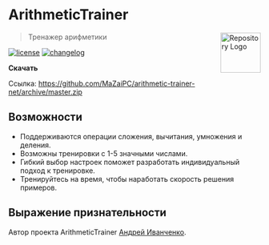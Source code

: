 # ArithmeticTrainer

<a href="https://github.com/MaZaiPC/arithmetic-trainer-net"><img
  src="http://i.imgur.com/XaVPfqn.png" alt="Repository Logo"
  width="80" height="80" align="right"></a>

> Тренажер арифметики

[![license][license-image]][license-url]
[![changelog][changelog-image]][changelog-url]


**Скачать**

Ссылка: https://github.com/MaZaiPC/arithmetic-trainer-net/archive/master.zip


## Возможности

* Поддерживаются операции сложения, вычитания, умножения и деления.
* Возможны тренировки с 1-5 значными числами.
* Гибкий выбор настроек поможет разработать индивидуальный подход к тренировке.
* Тренируйтесь на время, чтобы наработать скорость решения примеров.


## Выражение признательности

Автор проекта ArithmeticTrainer [Андрей Иванченко](https://vk.com/id27951423).


[changelog-image]: https://img.shields.io/badge/changelog-md-blue.svg?style=flat
[changelog-url]: CHANGELOG.md
[license-image]: https://img.shields.io/npm/l/normalize.css.svg?style=flat
[license-url]: LICENSE.md